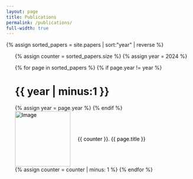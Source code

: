 ```yaml
---
layout: page
title: Publications
permalink: /publications/
full-width: true
---
```


{% assign sorted_papers = site.papers | sort:"year" | reverse %}

<ol type="1">
  {% assign counter = sorted_papers.size %}
  {% assign year = 2024 %}

  {% for page in sorted_papers %}
    {% if page.year != year %}
      <h1>{{ year | minus:1 }}</h1>
      {% assign year = page.year %}
    {% endif %}
    <a href="{{ page.url }}">
      <li class="list-item">
        <img src="{{ page.image }}" alt="Image">
        {{ counter }}. {{ page.title }}
      </li>
    </a>
    {% assign counter = counter | minus: 1 %}
  {% endfor %}
</ol>

<style>
  .list-item {
    display: flex;
    align-items: center;
    padding: 0px;
  }
  
  .list-item img {
    width: 150px; /* Adjust the width as per your requirement */
    height: auto; /* Maintain aspect ratio */
    margin-right: 20px; /* Add spacing between image and text */
  }

  a {
    color: black; /* Set the desired color for the hyperlink */
    text-decoration: none; /* Remove the underline */
  }
</style>
